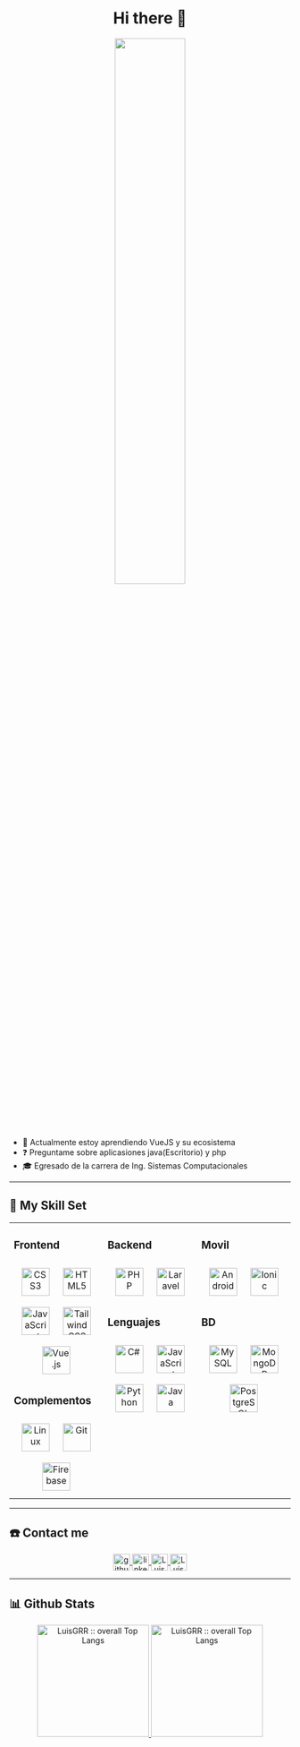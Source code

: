 # <div align="center">Hi there 👋</div>

<div align="center">
    <img src="https://rishavanand.github.io/static/images/greetings.gif" align="center" style="width: 50%" />
</div>  

- 🌱 Actualmente estoy aprendiendo VueJS y su ecosistema
- ❓ Preguntame sobre aplicasiones java(Escritorio) y php
- 🎓 Egresado de la carrera de Ing. Sistemas Computacionales
  
-----

## 🎯 My Skill Set  

<table><tr><td valign="top" width="33%">

### Frontend  
<div align="center">  
<a href="https://www.w3schools.com/css/" target="_blank"><img style="margin: 10px" src="https://profilinator.rishav.dev/skills-assets/css3-original-wordmark.svg" alt="CSS3" height="50" /></a>  
<a href="https://en.wikipedia.org/wiki/HTML5" target="_blank"><img style="margin: 10px" src="https://profilinator.rishav.dev/skills-assets/html5-original-wordmark.svg" alt="HTML5" height="50" /></a>  
<a href="https://www.javascript.com/" target="_blank"><img style="margin: 10px" src="https://profilinator.rishav.dev/skills-assets/javascript-original.svg" alt="JavaScript" height="50" /></a>  
<a href="https://www.tailwindcss.com/" target="_blank"><img style="margin: 10px" src="https://profilinator.rishav.dev/skills-assets/tailwindcss.svg" alt="Tailwind CSS" height="50" /></a>  
<a href="https://vuejs.org/" target="_blank"><img style="margin: 10px" src="https://profilinator.rishav.dev/skills-assets/vuejs-original-wordmark.svg" alt="Vue.js" height="50" /></a>  
</div>  

### Complementos  

<div align="center">  
<a href="https://www.linux.org/" target="_blank"><img style="margin: 10px" src="https://profilinator.rishav.dev/skills-assets/linux-original.svg" alt="Linux" height="50" /></a>  
<a href="https://github.com/" target="_blank"><img style="margin: 10px" src="https://profilinator.rishav.dev/skills-assets/git-scm-icon.svg" alt="Git" height="50" /></a>  
<a href="https://firebase.google.com/" target="_blank"><img style="margin: 10px" src="https://profilinator.rishav.dev/skills-assets/firebase.png" alt="Firebase" height="50" /></a>  
</div>

</td><td valign="top" width="33%">

### Backend  

<div align="center">  
<a href="https://www.php.net/" target="_blank"><img style="margin: 10px" src="https://profilinator.rishav.dev/skills-assets/php-original.svg" alt="PHP" height="50" /></a>  
<a href="https://laravel.com/" target="_blank"><img style="margin: 10px" src="https://profilinator.rishav.dev/skills-assets/laravel-plain-wordmark.svg" alt="Laravel" height="50" /></a>  
</div>  

### Lenguajes 

<div align="center">  
<a href="https://docs.microsoft.com/en-us/dotnet/csharp/" target="_blank"><img style="margin: 10px" src="https://profilinator.rishav.dev/skills-assets/csharp-original.svg" alt="C#" height="50" /></a>  
<a href="https://www.javascript.com/" target="_blank"><img style="margin: 10px" src="https://profilinator.rishav.dev/skills-assets/javascript-original.svg" alt="JavaScript" height="50" /></a>  
<a href="https://www.python.org/" target="_blank"><img style="margin: 10px" src="https://profilinator.rishav.dev/skills-assets/python-original.svg" alt="Python" height="50" /></a>  
<a href="https://www.java.com/" target="_blank"><img style="margin: 10px" src="https://profilinator.rishav.dev/skills-assets/java-original-wordmark.svg" alt="Java" height="50" /></a>  
</div>

</td><td valign="top" width="33%">

### Movil  

<div align="center">  
<a href="https://www.android.com/intl/en_in/" target="_blank"><img style="margin: 10px" src="https://profilinator.rishav.dev/skills-assets/android-original-wordmark.svg" alt="Android" height="50" /></a>  
<a href="https://www.ionicframework.com/" target="_blank"><img style="margin: 10px" src="https://profilinator.rishav.dev/skills-assets/ionic.svg" alt="Ionic" height="50" /></a>  
</div>  

### BD  

<div align="center">  
<a href="https://www.mysql.com/" target="_blank"><img style="margin: 10px" src="https://profilinator.rishav.dev/skills-assets/mysql-original-wordmark.svg" alt="MySQL" height="50" /></a>  
<a href="https://www.mongodb.com/" target="_blank"><img style="margin: 10px" src="https://profilinator.rishav.dev/skills-assets/mongodb-original-wordmark.svg" alt="MongoDB" height="50" /></a>  
<a href="https://www.postgresql.org/" target="_blank"><img style="margin: 10px" src="https://profilinator.rishav.dev/skills-assets/postgresql-original-wordmark.svg" alt="PostgreSQL" height="50" /></a>  
</div>

</td></tr></table>  

-----


## ☎️ Contact me 

<div align="center">
    <a href="https://github.com/LuisGRR" target="_blank">
        <img align="center" src=https://img.shields.io/badge/github-%2324292e.svg?&style=for-the-badge&logo=github&logoColor=white alt=github height="30" />
    </a>
    <a href="https://linkedin.com/in/luis-gerardo-rivera-rivera" target="_blank">
        <img align="center" src=https://img.shields.io/badge/linkedin-%231E77B5.svg?&style=for-the-badge&logo=linkedin&logoColor=white alt=linkedin height="30" />
    </a>
    <a href="https://instagram.com/luisgerardo4640" target="blank">
        <img align="center" src="https://img.shields.io/badge/instagram-%23E4405F.svg?style=for-the-badge&logo=Instagram&logoColor=white" alt="LuisGRR" height="30"/>
    </a>
    <a href="mailto:rivera.rivera.gerardo.luis@gmail.com" target="blank">
        <img align="center" src="https://img.shields.io/badge/gmail-EA4335.svg?style=for-the-badge&logo=gmail&logoColor=white"  alt="LuisGRR" height="30"/>
    </a>
</div>  

-----

## 📊 Github Stats  

<p align="center">
    <a  href="https://github.com/LuisGRR/" >
        <img src="https://github-readme-stats.vercel.app/api?username=LuisGRR&langs_count=6&theme=gruvbox&layout=compact&hide_border=true" alt="LuisGRR :: overall Top Langs " height="200"/>
    </a>
    <a href="https://github.com/LuisGRR/" >
        <img src="https://github-readme-stats.vercel.app/api/top-langs/?username=LuisGRR&langs_count=6&theme=gruvbox&layout=compact&hide_border=true"
        alt="LuisGRR :: overall Top Langs " height="200"/></a>
</p>